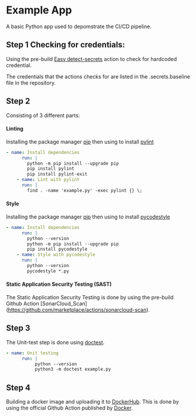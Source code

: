 # Example App

A basic Python app used to depomstrate the CI/CD pipeline.

## Step 1 Checking for credentials:

Using the pre-build [Easy detect-secrets](https://github.com/marketplace/actions/easy-detect-secrets) action to check for hardcoded credential.

The credentials that the actions checks for are listed in the .secrets.baseline file in the repository.

## Step 2

Consisting of 3 different parts:

#### Linting 

Installing the package manager [pip](https://pip.pypa.io/en/stable/) then using to install [pylint](https://pylint.org/)

```yaml
- name: Install dependencies
      run: |
        python -m pip install --upgrade pip
        pip install pylint
        pip install pylint-exit
    - name: Lint with pylint
      run: |
        find . -name 'example.py' -exec pylint {} \;
```

#### Style

Installing the package manager [pip](https://pip.pypa.io/en/stable/) then using to install [pycodestyle](https://pypi.org/project/pycodestyle/)

```yaml
- name: Install dependencies
      run: |
        python --version
        python -m pip install --upgrade pip
        pip install pycodestyle
    - name: Style with pycodestyle
      run: |
        python --version
        pycodestyle *.py
```

#### Static Application Security Testing (SAST)

The Static Application Security Testing is done by using the pre-build Github Action [SonarCloud_Scan] (https://github.com/marketplace/actions/sonarcloud-scan).

## Step 3

The Unit-test step is done using [doctest](https://docs.python.org/3/library/doctest.html).

```yaml
- name: Unit testing
      run: |
           python --version 
           python3 -m doctest example.py
```

## Step 4

Building a docker image and uploading it to [DockerHub](https://hub.docker.com/). This is done by using the official Github Action published by [Docker](https://github.com/marketplace/actions/build-and-push-docker-images).




